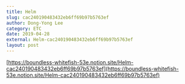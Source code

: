 ```yaml
---
title: Helm
slug: cac240190483432eb6ff69b97b5763ef
author: Dong-Yong Lee
category: ETC
date: 2019-04-28
external: Helm-cac240190483432eb6ff69b97b5763ef
layout: post
---
```


[https://boundless-whitefish-53e.notion.site/Helm-cac240190483432eb6ff69b97b5763ef](https://boundless-whitefish-53e.notion.site/Helm-cac240190483432eb6ff69b97b5763ef)